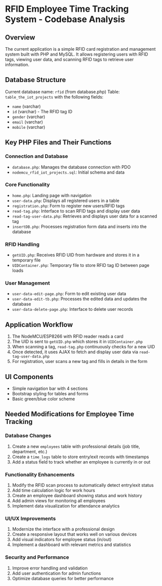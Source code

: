 # RFID Employee Time Tracking System - Codebase Analysis

## Overview
The current application is a simple RFID card registration and management system built with PHP and MySQL. It allows registering users with RFID tags, viewing user data, and scanning RFID tags to retrieve user information.

## Database Structure
Current database name: `rfid` (from database.php)
Table: `table_the_iot_projects` with the following fields:
- `name` (varchar)
- `id` (varchar) - The RFID tag ID
- `gender` (varchar)
- `email` (varchar)
- `mobile` (varchar)

## Key PHP Files and Their Functions

### Connection and Database
- `database.php`: Manages the database connection with PDO
- `nodemcu_rfid_iot_projects.sql`: Initial schema and data

### Core Functionality
- `home.php`: Landing page with navigation
- `user-data.php`: Displays all registered users in a table
- `registration.php`: Form to register new users/RFID tags
- `read-tag.php`: Interface to scan RFID tags and display user data
- `read-tag-user-data.php`: Retrieves and displays user data for a scanned tag
- `insertDB.php`: Processes registration form data and inserts into the database

### RFID Handling
- `getUID.php`: Receives RFID UID from hardware and stores it in a temporary file
- `UIDContainer.php`: Temporary file to store RFID tag ID between page loads

### User Management
- `user-data-edit-page.php`: Form to edit existing user data
- `user-data-edit-tb.php`: Processes the edited data and updates the database
- `user-data-delete-page.php`: Interface to delete user records

## Application Workflow
1. The NodeMCU/ESP8266 with RFID reader reads a card
2. The UID is sent to `getUID.php` which stores it in `UIDContainer.php`
3. When scanning a tag, `read-tag.php` continuously checks for a new UID
4. Once detected, it uses AJAX to fetch and display user data via `read-tag-user-data.php`
5. For registration, user scans a new tag and fills in details in the form

## UI Components
- Simple navigation bar with 4 sections
- Bootstrap styling for tables and forms
- Basic green/blue color scheme

## Needed Modifications for Employee Time Tracking

### Database Changes
1. Create a new `employees` table with professional details (job title, department, etc.)
2. Create a `time_logs` table to store entry/exit records with timestamps
3. Add a status field to track whether an employee is currently in or out

### Functionality Enhancements
1. Modify the RFID scan process to automatically detect entry/exit status
2. Add time calculation logic for work hours
3. Create an employee dashboard showing status and work history
4. Add admin views for monitoring all employees
5. Implement data visualization for attendance analytics

### UI/UX Improvements
1. Modernize the interface with a professional design
2. Create a responsive layout that works well on various devices
3. Add visual indicators for employee status (in/out)
4. Implement a dashboard with relevant metrics and statistics

### Security and Performance
1. Improve error handling and validation
2. Add user authentication for admin functions
3. Optimize database queries for better performance